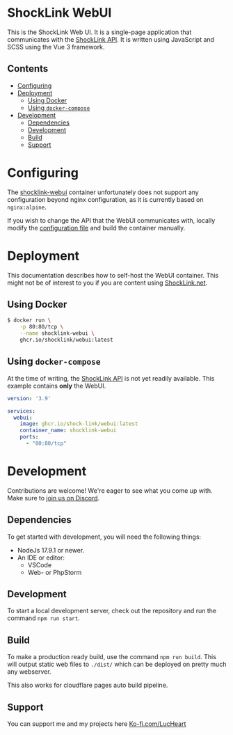 # ShockLink WebUI

This is the ShockLink Web UI. It is a single-page application that communicates with the [ShockLink API](https://github.com/Shock-Link/API). It is written using JavaScript and SCSS using the Vue 3 framework.

## Contents

- [Configuring](#configuring)
- [Deployment](#deployment)
  - [Using Docker](#using-docker)
  - [Using `docker-compose`](#using-docker-compose)
- [Development](#development)
  - [Dependencies](#dependencies)
  - [Development](#development-1)
  - [Build](#build)
  - [Support](#support)

# Configuring

The [shocklink-webui](https://github.com/Shock-Link/WebUI/pkgs/container/shocklink-webui) container unfortunately does not support any configuration beyond nginx configuration, as it is currently based on `nginx:alpine`. 

If you wish to change the API that the WebUI communicates with, locally modify the [configuration file](src/globals/config/config.production.js) and build the container manually.

# Deployment

This documentation describes how to self-host the WebUI container. This might not be of interest to you if you are content using [ShockLink.net](https://shocklink.net).

## Using Docker

```bash
$ docker run \
    -p 80:80/tcp \
    --name shocklink-webui \
    ghcr.io/shocklink/webui:latest
```

## Using `docker-compose`
At the time of writing, the [ShockLink API](https://github.com/Shock-Link/API) is not yet readily available. This example contains **only** the WebUI.

```yml
version: '3.9'

services:
  webui:
    image: ghcr.io/shock-link/webui:latest
    container_name: shocklink-webui
    ports:
      - "80:80/tcp"
```

# Development
Contributions are welcome! We're eager to see what you come up with. Make sure to [join us on Discord](https://discord.gg/AHcCbXbEcF).

## Dependencies

To get started with development, you will need the following things:
- NodeJs 17.9.1 or newer.
- An IDE or editor:
  - VSCode
  - Web- or PhpStorm

## Development
To start a local development server, check out the repository and run the command `npm run start`.

## Build
To make a production ready build, use the command `npm run build`.
This will output static web files to `./dist/` which can be deployed on pretty much any webserver.

This also works for cloudflare pages auto build pipeline.

## Support
You can support me and my projects here [Ko-fi.com/LucHeart](https://ko-fi.com/lucheart)